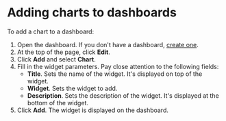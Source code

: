 # Adding charts to dashboards

To add a chart to a dashboard:

1. Open the dashboard. If you don't have a dashboard, [create one](create.md).
1. At the top of the page, click **Edit**.
1. Click **Add** and select **Chart**.
1. Fill in the widget parameters. Pay close attention to the following fields:
    - **Title**. Sets the name of the widget. It's displayed on top of the widget.
    - **Widget**. Sets the widget to add.
    - **Description**. Sets the description of the widget. It's displayed at the bottom of the widget.
1. Click **Add**. The widget is displayed on the dashboard.

